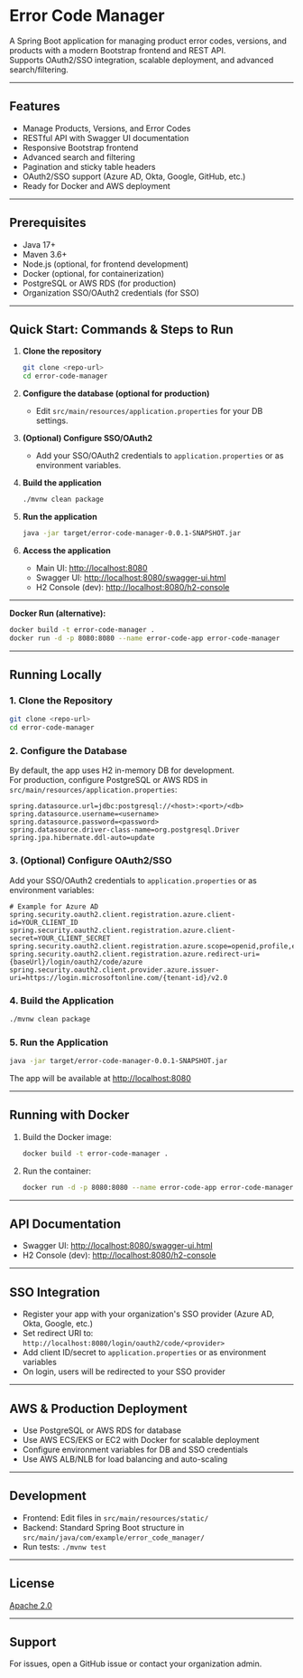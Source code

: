 # Error Code Manager

A Spring Boot application for managing product error codes, versions, and products with a modern Bootstrap frontend and REST API.  
Supports OAuth2/SSO integration, scalable deployment, and advanced search/filtering.

---

## Features

- Manage Products, Versions, and Error Codes
- RESTful API with Swagger UI documentation
- Responsive Bootstrap frontend
- Advanced search and filtering
- Pagination and sticky table headers
- OAuth2/SSO support (Azure AD, Okta, Google, GitHub, etc.)
- Ready for Docker and AWS deployment

---

## Prerequisites

- Java 17+
- Maven 3.6+
- Node.js (optional, for frontend development)
- Docker (optional, for containerization)
- PostgreSQL or AWS RDS (for production)
- Organization SSO/OAuth2 credentials (for SSO)

---

## Quick Start: Commands & Steps to Run

1. **Clone the repository**
    ```bash
    git clone <repo-url>
    cd error-code-manager
    ```

2. **Configure the database (optional for production)**
    - Edit `src/main/resources/application.properties` for your DB settings.

3. **(Optional) Configure SSO/OAuth2**
    - Add your SSO/OAuth2 credentials to `application.properties` or as environment variables.

4. **Build the application**
    ```bash
    ./mvnw clean package
    ```

5. **Run the application**
    ```bash
    java -jar target/error-code-manager-0.0.1-SNAPSHOT.jar
    ```

6. **Access the application**
    - Main UI: [http://localhost:8080](http://localhost:8080)
    - Swagger UI: [http://localhost:8080/swagger-ui.html](http://localhost:8080/swagger-ui.html)
    - H2 Console (dev): [http://localhost:8080/h2-console](http://localhost:8080/h2-console)

---

**Docker Run (alternative):**
```bash
docker build -t error-code-manager .
docker run -d -p 8080:8080 --name error-code-app error-code-manager
```

---

## Running Locally

### 1. Clone the Repository

```bash
git clone <repo-url>
cd error-code-manager
```

### 2. Configure the Database

By default, the app uses H2 in-memory DB for development.  
For production, configure PostgreSQL or AWS RDS in `src/main/resources/application.properties`:

```properties
spring.datasource.url=jdbc:postgresql://<host>:<port>/<db>
spring.datasource.username=<username>
spring.datasource.password=<password>
spring.datasource.driver-class-name=org.postgresql.Driver
spring.jpa.hibernate.ddl-auto=update
```

### 3. (Optional) Configure OAuth2/SSO

Add your SSO/OAuth2 credentials to `application.properties` or as environment variables:

```properties
# Example for Azure AD
spring.security.oauth2.client.registration.azure.client-id=YOUR_CLIENT_ID
spring.security.oauth2.client.registration.azure.client-secret=YOUR_CLIENT_SECRET
spring.security.oauth2.client.registration.azure.scope=openid,profile,email
spring.security.oauth2.client.registration.azure.redirect-uri={baseUrl}/login/oauth2/code/azure
spring.security.oauth2.client.provider.azure.issuer-uri=https://login.microsoftonline.com/{tenant-id}/v2.0
```

### 4. Build the Application

```bash
./mvnw clean package
```

### 5. Run the Application

```bash
java -jar target/error-code-manager-0.0.1-SNAPSHOT.jar
```

The app will be available at [http://localhost:8080](http://localhost:8080)

---

## Running with Docker

1. Build the Docker image:

    ```bash
    docker build -t error-code-manager .
    ```

2. Run the container:

    ```bash
    docker run -d -p 8080:8080 --name error-code-app error-code-manager
    ```

---

## API Documentation

- Swagger UI: [http://localhost:8080/swagger-ui.html](http://localhost:8080/swagger-ui.html)
- H2 Console (dev): [http://localhost:8080/h2-console](http://localhost:8080/h2-console)

---

## SSO Integration

- Register your app with your organization's SSO provider (Azure AD, Okta, Google, etc.)
- Set redirect URI to: `http://localhost:8080/login/oauth2/code/<provider>`
- Add client ID/secret to `application.properties` or as environment variables
- On login, users will be redirected to your SSO provider

---

## AWS & Production Deployment

- Use PostgreSQL or AWS RDS for database
- Use AWS ECS/EKS or EC2 with Docker for scalable deployment
- Configure environment variables for DB and SSO credentials
- Use AWS ALB/NLB for load balancing and auto-scaling

---

## Development

- Frontend: Edit files in `src/main/resources/static/`
- Backend: Standard Spring Boot structure in `src/main/java/com/example/error_code_manager/`
- Run tests: `./mvnw test`

---

## License

[Apache 2.0](https://www.apache.org/licenses/LICENSE-2.0)

---

## Support

For issues, open a GitHub issue or contact your organization admin.